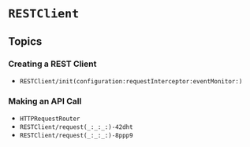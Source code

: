 # ``RESTClient``

## Topics

### Creating a REST Client

- ``RESTClient/init(configuration:requestInterceptor:eventMonitor:)``

### Making an API Call

- ``HTTPRequestRouter``
- ``RESTClient/request(_:_:_:)-42dht``
- ``RESTClient/request(_:_:_:)-8ppp9``
